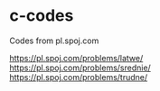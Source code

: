 # c-codes

Codes from pl.spoj.com

https://pl.spoj.com/problems/latwe/                                                                                                                                     
https://pl.spoj.com/problems/srednie/                                                                                                                                   
https://pl.spoj.com/problems/trudne/                                                                                                                                   

